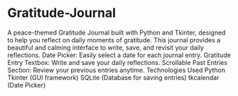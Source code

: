 # Gratitude-Journal

A peace-themed Gratitude Journal built with Python and Tkinter, designed to help you reflect on daily moments of gratitude. This journal provides a beautiful and calming interface to write, save, and revisit your daily reflections. Date Picker: Easily select a date for each journal entry. Gratitude Entry Textbox: Write and save your daily reflections. Scrollable Past Entries Section: Review your previous entries anytime. Technologies Used Python Tkinter (GUI framework) SQLite (Database for saving entries) tkcalendar (Date Picker) 
